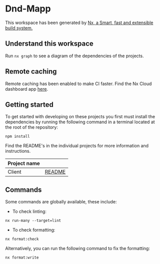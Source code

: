 # Dnd-Mapp

This workspace has been generated by [Nx, a Smart, fast and extensible build system.](https://nx.dev)

## Understand this workspace

Run `nx graph` to see a diagram of the dependencies of the projects.

## Remote caching

Remote caching has been enabled to make CI faster. Find the Nx Cloud dashboard app
[here](https://cloud.nx.app/orgs/63c13e9e2f98d9000e5cd7fb/workspaces/6419b717cd130f2e52f37d48).

## Getting started

To get started with developing on these projects you first must install the dependencies by running the following
command in a terminal located at the root of the repository:

```shell
npm install
```

Find the README's in the individual projects for more information and instructions.

| Project name |                                     |
| ------------ | ----------------------------------- |
| Client       | [README](packages/client/README.md) |

## Commands

Some commands are globally available, these include:

- To check linting:
```shell
nx run-many --target=lint
```

- To check formatting:
```shell
nx format:check
```

Alternatively, you can run the following command to fix the formatting:
```shell
nx format:write
```
